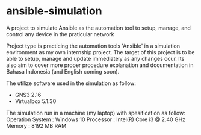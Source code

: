 # ansible-simulation

  A project to simulate Ansible as the automation tool to setup, manage, 
and control any device in the praticular network 

Project type is practicing the automation tools 'Ansible' in a 
simulation environment as my own internship project. The target 
of this project is to be able to setup, manage and update
immediately as any changes ocur. Its also aim to cover more proper 
procedure explanation and documentation in Bahasa Indonesia 
(and English coming soon).

The utilize software used in the simulation as follow:
- GNS3 2.16
- Virtualbox 5.1.30

The simulation run in a machine (my laptop) with spesification as follow:
Operation System  : Windows 10
Processor         : Intel(R) Core i3 @ 2.40 GHz
Memory            : 8192 MB RAM
